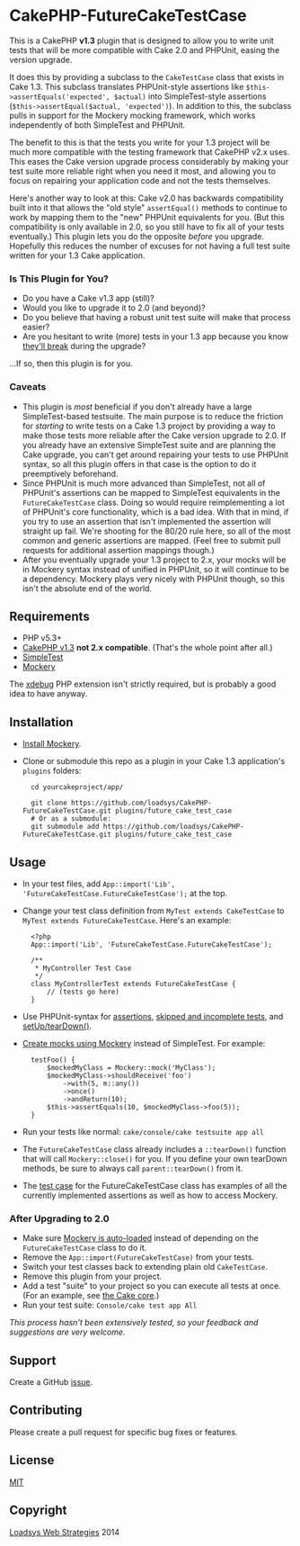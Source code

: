 CakePHP-FutureCakeTestCase
==========================

This is a CakePHP **v1.3** plugin that is designed to allow you to write unit tests that will be more compatible with Cake 2.0 and PHPUnit, easing the version upgrade.

It does this by providing a subclass to the `CakeTestCase` class that exists in Cake 1.3. This subclass translates PHPUnit-style assertions like `$this->assertEquals('expected', $actual)` into SimpleTest-style assertions (`$this->assertEqual($actual, 'expected')`). In addition to this, the subclass pulls in support for the Mockery mocking framework, which works independently of both SimpleTest and PHPUnit.

The benefit to this is that the tests you write for your 1.3 project will be much more compatible with the testing framework that CakePHP v2.x uses. This eases the Cake version upgrade process considerably by making your test suite more reliable right when you need it most, and allowing you to focus on repairing your application code and not the tests themselves.

Here's another way to look at this: Cake v2.0 has backwards compatibility built into it that allows the "old style" `assertEqual()` methods to continue to work by mapping them to the "new" PHPUnit equivalents for you. (But this compatibility is only available in 2.0, so you still have to fix all of your tests eventually.) This plugin lets you do the opposite _before_ you upgrade. Hopefully this reduces the number of excuses for not having a full test suite written for your 1.3 Cake application.

### Is This Plugin for You?

* Do you have a Cake v1.3 app (still)?
* Would you like to upgrade it to 2.0 (and beyond)?
* Do you believe that having a robust unit test suite will make that process easier?
* Are you hesitant to write (more) tests in your 1.3 app because you know [they'll break](http://book.cakephp.org/2.0/en/appendices/phpunit-migration-hints.html) during the upgrade?

...If so, then this plugin is for you.


### Caveats

* This plugin is _most_ beneficial if you don't already have a large SimpleTest-based testsuite. The main purpose is to reduce the friction for _starting_ to write tests on a Cake 1.3 project by providing a way to make those tests more reliable after the Cake version upgrade to 2.0. If you already have an extensive SimpleTest suite and are planning the Cake upgrade, you can't get around repairing your tests to use PHPUnit syntax, so all this plugin offers in that case is the option to do it preemptively beforehand.
* Since PHPUnit is much more advanced than SimpleTest, not all of PHPUnit's assertions can be mapped to SimpleTest equivalents in the `FutureCakeTestCase` class. Doing so would require reimplementing a lot of PHPUnit's core functionality, which is a bad idea. With that in mind, if you try to use an assertion that isn't implemented the assertion will straight up fail. We're shooting for the 80/20 rule here, so all of the most common and generic assertions are mapped. (Feel free to submit pull requests for additional assertion mappings though.)
* After you eventually upgrade your 1.3 project to 2.x, your mocks will be in Mockery syntax instead of unified in PHPUnit, so it will continue to be a dependency. Mockery plays very nicely with PHPUnit though, so this isn't the absolute end of the world.

## Requirements

* PHP v5.3+
* [CakePHP v1.3](https://github.com/cakephp/cakephp/tree/1.3) **not 2.x compatible**. (That's the whole point after all.)
* [SimpleTest](http://www.simpletest.org/)
* [Mockery](https://github.com/padraic/mockery#mockery)

The [xdebug](http://xdebug.org) PHP extension isn't strictly required, but is probably a good idea to have anyway.


## Installation

* [Install Mockery](https://github.com/padraic/mockery#installation).
* Clone or submodule this repo as a plugin in your Cake 1.3 application's `plugins` folders:

		cd yourcakeproject/app/
		
		git clone https://github.com/loadsys/CakePHP-FutureCakeTestCase.git plugins/future_cake_test_case
		# Or as a submodule:
		git submodule add https://github.com/loadsys/CakePHP-FutureCakeTestCase.git plugins/future_cake_test_case


## Usage

* In your test files, add `App::import('Lib', 'FutureCakeTestCase.FutureCakeTestCase');` at the top.

* Change your test class definition from `MyTest extends CakeTestCase` to `MyTest extends FutureCakeTestCase`. Here's an example:

		<?php
		App::import('Lib', 'FutureCakeTestCase.FutureCakeTestCase');

		/**
		 * MyController Test Case
		 */
		class MyControllerTest extends FutureCakeTestCase {
			// (tests go here)
		}

* Use PHPUnit-syntax for [assertions](http://phpunit.de/manual/current/en/writing-tests-for-phpunit.html#writing-tests-for-phpunit.assertions), [skipped and incomplete tests](http://phpunit.de/manual/current/en/incomplete-and-skipped-tests.html), and [setUp/tearDown()](http://phpunit.de/manual/current/en/fixtures.html).

* [Create mocks using Mockery](https://github.com/padraic/mockery#simple-example) instead of SimpleTest. For example:

		testFoo() {
			$mockedMyClass = Mockery::mock('MyClass');
			$mockedMyClass->shouldReceive('foo')
				->with(5, m::any())
				->once()
				->andReturn(10);
			$this->assertEquals(10, $mockedMyClass->foo(5));
		}

* Run your tests like normal: `cake/console/cake testsuite app all`

* The `FutureCakeTestCase` class already includes a `::tearDown()` function that will call `Mockery::close()` for you. If you define your own tearDown methods, be sure to always call `parent::tearDown()` from it.

* The [test case](tests/cases/future_cake_test_case.test.php) for the FutureCakeTestCase class has examples of all the currently implemented assertions as well as how to access Mockery. 

### After Upgrading to 2.0

* Make sure [Mockery is auto-loaded](https://github.com/padraic/mockery/wiki#phpunit-integration) instead of depending on the `FutureCakeTestCase` class to do it.
* Remove the `App::import(FutureCakeTestCase)` from your tests.
* Switch your test classes back to extending plain old `CakeTestCase`.
* Remove this plugin from your project.
* Add a test "suite" to your project so you can execute all tests at once. (For an example, see [the Cake core](https://github.com/cakephp/cakephp/blob/master/lib/Cake/Test/Case/AllTestsTest.php).)
* Run your test suite: `Console/cake test app All`

_This process hasn't been extensively tested, so your feedback and suggestions are very welcome._

## Support

Create a GitHub [issue](https://github.com/loadsys/CakePHP-FutureCakeTestCase/issues). 

## Contributing

Please create a pull request for specific bug fixes or features.

## License

[MIT](https://github.com/loadsys/CakePHP-FutureCakeTestCase/blob/master/LICENSE)

## Copyright ##

[Loadsys Web Strategies](http://www.loadsys.com) 2014
